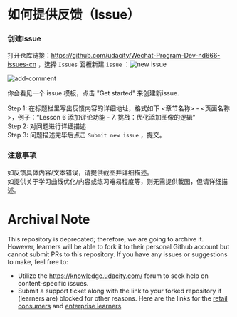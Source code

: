 # 如何提供反馈（Issue）

### 创建Issue

打开仓库链接：https://github.com/udacity/Wechat-Program-Dev-nd666-issues-cn ，选择 `Issues` 面板新建 `issue` ：![new issue](https://github.com/udacity/fend-issues-zh/raw/master/beta-test/new-issue.png)



![add-comment](https://raw.githubusercontent.com/udacity/fend-issues-zh/master/beta-test/add-comment.png)



你会看见一个 issue 模板，点击 "Get started" 来创建新issue.

Step 1: 在标题栏里写出反馈内容的详细地址，格式如下 <章节名称> - <页面名称>，例子：“Lesson 6 添加评论功能 - 7. 挑战：优化添加图像的逻辑”<br>
Step 2: 对问题进行详细描述<br>
Step 3: 问题描述完毕后点击 `Submit new issue` ，提交。



### 注意事项

如反馈具体内容/文本错误，请提供截图并详细描述。<br>
如提供关于学习曲线优化/内容或练习难易程度等，则无需提供截图，但请详细描述。

 # Archival Note 
 This repository is deprecated; therefore, we are going to archive it. However, learners will be able to fork it to their personal Github account but cannot submit PRs to this repository. If you have any issues or suggestions to make, feel free to: 
- Utilize the https://knowledge.udacity.com/ forum to seek help on content-specific issues. 
- Submit a support ticket along with the link to your forked repository if (learners are) blocked for other reasons. Here are the links for the [retail consumers](https://udacity.zendesk.com/hc/en-us/requests/new) and [enterprise learners](https://udacityenterprise.zendesk.com/hc/en-us/requests/new?ticket_form_id=360000279131).